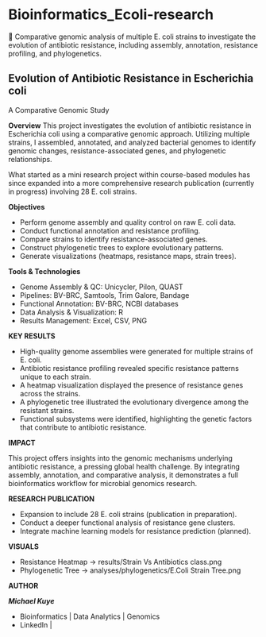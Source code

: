 # Bioinformatics_Ecoli-research
🧬 Comparative genomic analysis of multiple E. coli strains to investigate the evolution of antibiotic resistance, including assembly, annotation, resistance profiling, and phylogenetics.


## Evolution of Antibiotic Resistance in Escherichia coli
A Comparative Genomic Study

**Overview**
This project investigates the evolution of antibiotic resistance in Escherichia coli using a comparative genomic approach. Utilizing multiple strains, I assembled, annotated, and analyzed bacterial genomes to identify genomic changes, resistance-associated genes, and phylogenetic relationships. 

What started as a mini research project within course-based modules has since expanded into a more comprehensive research publication (currently in progress) involving 28 E. coli strains.

 **Objectives**

-	Perform genome assembly and quality control on raw E. coli data.
-	Conduct functional annotation and resistance profiling.
-	Compare strains to identify resistance-associated genes.
-	Construct phylogenetic trees to explore evolutionary patterns.
-	Generate visualizations (heatmaps, resistance maps, strain trees).

**Tools & Technologies**

-	Genome Assembly & QC: Unicycler, Pilon, QUAST
-	Pipelines: BV-BRC, Samtools, Trim Galore, Bandage
-	Functional Annotation: BV-BRC, NCBI databases
-	Data Analysis & Visualization: R
-	Results Management: Excel, CSV, PNG

**KEY RESULTS**
- High-quality genome assemblies were generated for multiple strains of E. coli.
- Antibiotic resistance profiling revealed specific resistance patterns unique to each strain.
- A heatmap visualization displayed the presence of resistance genes across the strains.
- A phylogenetic tree illustrated the evolutionary divergence among the resistant strains.
- Functional subsystems were identified, highlighting the genetic factors that contribute to antibiotic resistance.

**IMPACT**

This project offers insights into the genomic mechanisms underlying antibiotic resistance, a pressing global health challenge. By integrating assembly, annotation, and comparative analysis, it demonstrates a full bioinformatics workflow for microbial genomics research.

**RESEARCH PUBLICATION**

-	Expansion to include 28 E. coli strains (publication in preparation).  
-	Conduct a deeper functional analysis of resistance gene clusters.  
-	Integrate machine learning models for resistance prediction (planned).

**VISUALS**

-	Resistance Heatmap → results/Strain Vs Antibiotics class.png
-	Phylogenetic Tree → analyses/phylogenetics/E.Coli Strain Tree.png

**AUTHOR**

**_Michael Kuye_**

-	Bioinformatics | Data Analytics | Genomics
-	LinkedIn | 
